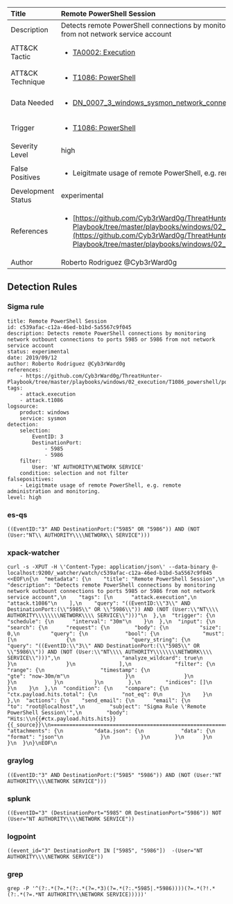 | Title                | Remote PowerShell Session                                                                                                                                                 |
|:---------------------|:------------------------------------------------------------------------------------------------------------------------------------------------------------|
| Description          | Detects remote PowerShell connections by monitoring network outbount connections to ports 5985 or 5986 from not network service account                                                                                                                                           |
| ATT&amp;CK Tactic    |  <ul><li>[TA0002: Execution](https://attack.mitre.org/tactics/TA0002)</li></ul>  |
| ATT&amp;CK Technique | <ul><li>[T1086: PowerShell](https://attack.mitre.org/techniques/T1086)</li></ul>  |
| Data Needed          | <ul><li>[DN_0007_3_windows_sysmon_network_connection](../Data_Needed/DN_0007_3_windows_sysmon_network_connection.md)</li></ul>  |
| Trigger              | <ul><li>[T1086: PowerShell](../Triggers/T1086.md)</li></ul>  |
| Severity Level       | high |
| False Positives      | <ul><li>Leigitmate usage of remote PowerShell, e.g. remote administration and monitoring.</li></ul>  |
| Development Status   | experimental |
| References           | <ul><li>[https://github.com/Cyb3rWard0g/ThreatHunter-Playbook/tree/master/playbooks/windows/02_execution/T1086_powershell/powershell_remote_session.md](https://github.com/Cyb3rWard0g/ThreatHunter-Playbook/tree/master/playbooks/windows/02_execution/T1086_powershell/powershell_remote_session.md)</li></ul>  |
| Author               | Roberto Rodriguez @Cyb3rWard0g |


## Detection Rules

### Sigma rule

```
title: Remote PowerShell Session
id: c539afac-c12a-46ed-b1bd-5a5567c9f045
description: Detects remote PowerShell connections by monitoring network outbount connections to ports 5985 or 5986 from not network service account
status: experimental
date: 2019/09/12
author: Roberto Rodriguez @Cyb3rWard0g
references:
    - https://github.com/Cyb3rWard0g/ThreatHunter-Playbook/tree/master/playbooks/windows/02_execution/T1086_powershell/powershell_remote_session.md
tags:
    - attack.execution
    - attack.t1086
logsource:
    product: windows
    service: sysmon
detection:
    selection: 
        EventID: 3
        DestinationPort:
            - 5985
            - 5986
    filter:
        User: 'NT AUTHORITY\NETWORK SERVICE'
    condition: selection and not filter
falsepositives:
    - Leigitmate usage of remote PowerShell, e.g. remote administration and monitoring.
level: high

```





### es-qs
    
```
((EventID:"3" AND DestinationPort:("5985" OR "5986")) AND (NOT (User:"NT\\ AUTHORITY\\\\NETWORK\\ SERVICE")))
```


### xpack-watcher
    
```
curl -s -XPUT -H \'Content-Type: application/json\' --data-binary @- localhost:9200/_watcher/watch/c539afac-c12a-46ed-b1bd-5a5567c9f045 <<EOF\n{\n  "metadata": {\n    "title": "Remote PowerShell Session",\n    "description": "Detects remote PowerShell connections by monitoring network outbount connections to ports 5985 or 5986 from not network service account",\n    "tags": [\n      "attack.execution",\n      "attack.t1086"\n    ],\n    "query": "((EventID:\\"3\\" AND DestinationPort:(\\"5985\\" OR \\"5986\\")) AND (NOT (User:\\"NT\\\\ AUTHORITY\\\\\\\\NETWORK\\\\ SERVICE\\")))"\n  },\n  "trigger": {\n    "schedule": {\n      "interval": "30m"\n    }\n  },\n  "input": {\n    "search": {\n      "request": {\n        "body": {\n          "size": 0,\n          "query": {\n            "bool": {\n              "must": [\n                {\n                  "query_string": {\n                    "query": "((EventID:\\"3\\" AND DestinationPort:(\\"5985\\" OR \\"5986\\")) AND (NOT (User:\\"NT\\\\ AUTHORITY\\\\\\\\NETWORK\\\\ SERVICE\\")))",\n                    "analyze_wildcard": true\n                  }\n                }\n              ],\n              "filter": {\n                "range": {\n                  "timestamp": {\n                    "gte": "now-30m/m"\n                  }\n                }\n              }\n            }\n          }\n        },\n        "indices": []\n      }\n    }\n  },\n  "condition": {\n    "compare": {\n      "ctx.payload.hits.total": {\n        "not_eq": 0\n      }\n    }\n  },\n  "actions": {\n    "send_email": {\n      "email": {\n        "to": "root@localhost",\n        "subject": "Sigma Rule \'Remote PowerShell Session\'",\n        "body": "Hits:\\n{{#ctx.payload.hits.hits}}{{_source}}\\n================================================================================\\n{{/ctx.payload.hits.hits}}",\n        "attachments": {\n          "data.json": {\n            "data": {\n              "format": "json"\n            }\n          }\n        }\n      }\n    }\n  }\n}\nEOF\n
```


### graylog
    
```
((EventID:"3" AND DestinationPort:("5985" "5986")) AND (NOT (User:"NT AUTHORITY\\\\NETWORK SERVICE")))
```


### splunk
    
```
((EventID="3" (DestinationPort="5985" OR DestinationPort="5986")) NOT (User="NT AUTHORITY\\\\NETWORK SERVICE"))
```


### logpoint
    
```
((event_id="3" DestinationPort IN ["5985", "5986"])  -(User="NT AUTHORITY\\\\NETWORK SERVICE"))
```


### grep
    
```
grep -P '^(?:.*(?=.*(?:.*(?=.*3)(?=.*(?:.*5985|.*5986))))(?=.*(?!.*(?:.*(?=.*NT AUTHORITY\\NETWORK SERVICE)))))'
```



